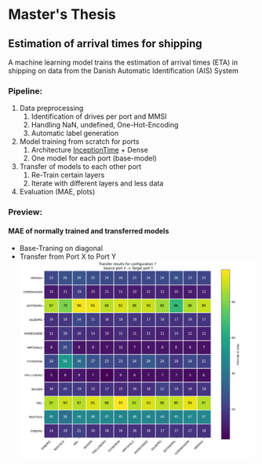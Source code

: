 Master's Thesis
===============
## Estimation of arrival times for shipping

A machine learning model trains the estimation of arrival times (ETA) in shipping on data from the Danish Automatic Identification (AIS) System

### Pipeline:
1. Data preprocessing
    1. Identification of drives per port and MMSI
    2. Handling NaN, undefined, One-Hot-Encoding
    3. Automatic label generation
2. Model training from scratch for ports
    1. Architecture <a href="https://arxiv.org/abs/1909.04939" target="_blank">InceptionTime</a> + Dense
    2. One model for each port (base-model)
3. Transfer of models to each other port
    1. Re-Train certain layers
    2. Iterate with different layers and less data
4. Evaluation (MAE, plots)

### Preview:
#### MAE of normally trained and transferred models
- Base-Traning on diagonal
- Transfer from Port X to Port Y  
![transfer-matrix_7](/preview/transfer-matrix_7.png)
